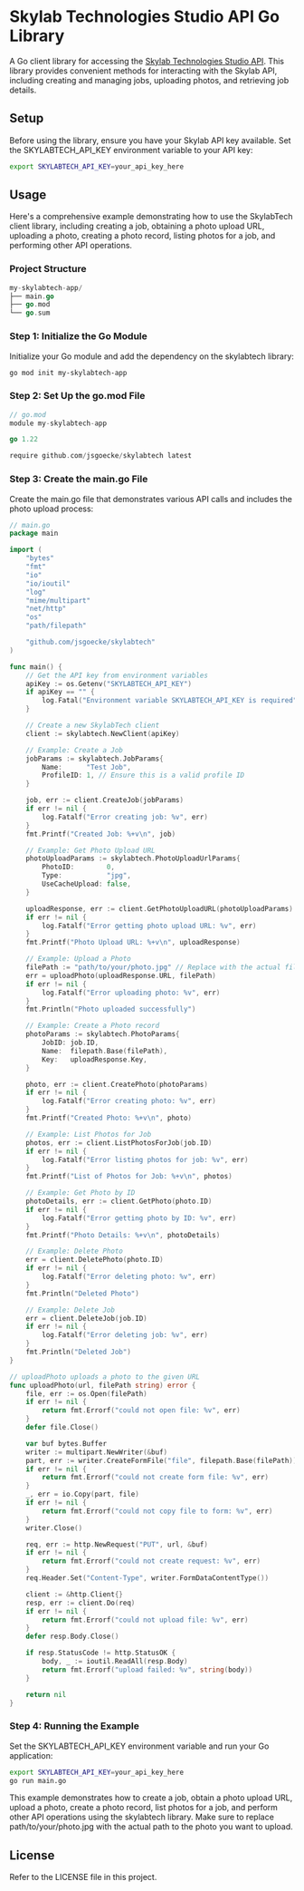 # Skylab Technologies Studio API Go Library

A Go client library for accessing the [Skylab Technologies Studio API](https://skylabtech.ai). This library provides convenient methods for interacting with the Skylab API, including creating and managing jobs, uploading photos, and retrieving job details.

## Setup

Before using the library, ensure you have your Skylab API key available. Set the  SKYLABTECH_API_KEY environment variable to your API key:

```bash
export SKYLABTECH_API_KEY=your_api_key_here
```

## Usage

Here's a comprehensive example demonstrating how to use the SkylabTech client library, including creating a job, obtaining a photo upload URL, uploading a photo, creating a photo record, listing photos for a job, and performing other API operations.

### Project Structure

```go
my-skylabtech-app/
├── main.go
├── go.mod
└── go.sum
```

### Step 1: Initialize the Go Module
Initialize your Go module and add the dependency on the skylabtech library:

```bash
go mod init my-skylabtech-app
```

### Step 2: Set Up the go.mod File
```go
// go.mod
module my-skylabtech-app

go 1.22

require github.com/jsgoecke/skylabtech latest
```

### Step 3: Create the main.go File
Create the main.go file that demonstrates various API calls and includes the photo upload process:

```go
// main.go
package main

import (
	"bytes"
	"fmt"
	"io"
	"io/ioutil"
	"log"
	"mime/multipart"
	"net/http"
	"os"
	"path/filepath"

	"github.com/jsgoecke/skylabtech"
)

func main() {
	// Get the API key from environment variables
	apiKey := os.Getenv("SKYLABTECH_API_KEY")
	if apiKey == "" {
		log.Fatal("Environment variable SKYLABTECH_API_KEY is required")
	}

	// Create a new SkylabTech client
	client := skylabtech.NewClient(apiKey)

	// Example: Create a Job
	jobParams := skylabtech.JobParams{
		Name:      "Test Job",
		ProfileID: 1, // Ensure this is a valid profile ID
	}

	job, err := client.CreateJob(jobParams)
	if err != nil {
		log.Fatalf("Error creating job: %v", err)
	}
	fmt.Printf("Created Job: %+v\n", job)

	// Example: Get Photo Upload URL
	photoUploadParams := skylabtech.PhotoUploadUrlParams{
		PhotoID:        0,
		Type:           "jpg",
		UseCacheUpload: false,
	}

	uploadResponse, err := client.GetPhotoUploadURL(photoUploadParams)
	if err != nil {
		log.Fatalf("Error getting photo upload URL: %v", err)
	}
	fmt.Printf("Photo Upload URL: %+v\n", uploadResponse)

	// Example: Upload a Photo
	filePath := "path/to/your/photo.jpg" // Replace with the actual file path
	err = uploadPhoto(uploadResponse.URL, filePath)
	if err != nil {
		log.Fatalf("Error uploading photo: %v", err)
	}
	fmt.Println("Photo uploaded successfully")

	// Example: Create a Photo record
	photoParams := skylabtech.PhotoParams{
		JobID: job.ID,
		Name:  filepath.Base(filePath),
		Key:   uploadResponse.Key,
	}

	photo, err := client.CreatePhoto(photoParams)
	if err != nil {
		log.Fatalf("Error creating photo: %v", err)
	}
	fmt.Printf("Created Photo: %+v\n", photo)

	// Example: List Photos for Job
	photos, err := client.ListPhotosForJob(job.ID)
	if err != nil {
		log.Fatalf("Error listing photos for job: %v", err)
	}
	fmt.Printf("List of Photos for Job: %+v\n", photos)

	// Example: Get Photo by ID
	photoDetails, err := client.GetPhoto(photo.ID)
	if err != nil {
		log.Fatalf("Error getting photo by ID: %v", err)
	}
	fmt.Printf("Photo Details: %+v\n", photoDetails)

	// Example: Delete Photo
	err = client.DeletePhoto(photo.ID)
	if err != nil {
		log.Fatalf("Error deleting photo: %v", err)
	}
	fmt.Println("Deleted Photo")

	// Example: Delete Job
	err = client.DeleteJob(job.ID)
	if err != nil {
		log.Fatalf("Error deleting job: %v", err)
	}
	fmt.Println("Deleted Job")
}

// uploadPhoto uploads a photo to the given URL
func uploadPhoto(url, filePath string) error {
	file, err := os.Open(filePath)
	if err != nil {
		return fmt.Errorf("could not open file: %v", err)
	}
	defer file.Close()

	var buf bytes.Buffer
	writer := multipart.NewWriter(&buf)
	part, err := writer.CreateFormFile("file", filepath.Base(filePath))
	if err != nil {
		return fmt.Errorf("could not create form file: %v", err)
	}
	_, err = io.Copy(part, file)
	if err != nil {
		return fmt.Errorf("could not copy file to form: %v", err)
	}
	writer.Close()

	req, err := http.NewRequest("PUT", url, &buf)
	if err != nil {
		return fmt.Errorf("could not create request: %v", err)
	}
	req.Header.Set("Content-Type", writer.FormDataContentType())

	client := &http.Client{}
	resp, err := client.Do(req)
	if err != nil {
		return fmt.Errorf("could not upload file: %v", err)
	}
	defer resp.Body.Close()

	if resp.StatusCode != http.StatusOK {
		body, _ := ioutil.ReadAll(resp.Body)
		return fmt.Errorf("upload failed: %v", string(body))
	}

	return nil
}
```

### Step 4: Running the Example
Set the SKYLABTECH_API_KEY environment variable and run your Go application:

```bash
export SKYLABTECH_API_KEY=your_api_key_here
go run main.go
```

This example demonstrates how to create a job, obtain a photo upload URL, upload a photo, create a photo record, list photos for a job, and perform other API operations using the skylabtech library. Make sure to replace path/to/your/photo.jpg with the actual path to the photo you want to upload.

## License

Refer to the LICENSE file in this project.